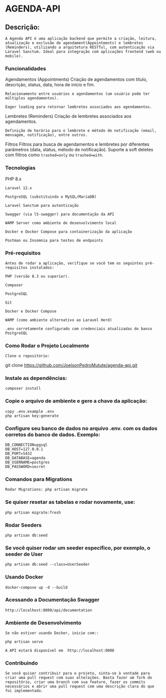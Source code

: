# AGENDA-API

## Descrição: 
    A Agenda API é uma aplicação backend que permite a criação, leitura, atualização e exclusão de agendament(Appointments) e lembretes (Reminders), utilizando a arquitetura RESTful, com autenticação via Laravel Sanctum. Ideal para integração com aplicações frontend (web ou mobile).

### Funcionalidades

Agendamentos (Appointments)
    Criação de agendamentos com título, descrição, status, data, hora de início e fim.

    Relacionamento entre usuários e agendamentos (um usuário pode ter múltiplos agendamentos).

    Eager loading para retornar lembretes associados aos agendamentos.

Lembretes (Reminders)
    Criação de lembretes associados aos agendamentos.

    Definição de horário para o lembrete e método de notificação (email, mensagem, notificação), entre outros.

Filtros
    Filtros para busca de agendamentos e lembretes por diferentes parâmetros (data, status, método de notificação).
    Suporte a soft deletes com filtros como `trashed=only` ou `trashed=with`.

### Tecnologias
   PHP 8.x

    Laravel 12.x

    PostgreSQL (substituindo o MySQL/MariaDB)

    Laravel Sanctum para autenticação

    Swagger (via l5-swagger) para documentação da API

    WAMP Server como ambiente de desenvolvimento local

    Docker e Docker Compose para containerização da aplicação

    Postman ou Insomnia para testes de endpoints 

### Pré-requisitos
    Antes de rodar a aplicação, verifique se você tem os seguintes pré-requisitos instalados:

    PHP (versão 8.3 ou superior).

    Composer

    PostgreSQL

    Git

    Docker e Docker Compose

    WAMP (como ambiente alternativo ao Laravel Herd)

    .env corretamente configurado com credenciais atualizadas do banco PostgreSQL


### Como Rodar o Projeto Localmente
    Clone o repositório:

 git clone https://github.com/JoelsonPedroMutute/agenda-api.git


###  Instale as dependências:
    composer install

### Copie o arquivo de ambiente e gere a chave da aplicação: 
    copy .env.example .env 
    php artisan key:generate

### Configure seu banco de dados no arquivo .env. com os dados corretos do banco de dados. Exemplo: 
    DB_CONNECTION=pgsql
    DB_HOST=127.0.0.1
    DB_PORT=5432
    DB_DATABASE=agenda
    DB_USERNAME=postgres
    DB_PASSWORD=secret

###  Comandos para Migrations
    Rodar Migrations: php artisan migrate

### Se quiser resetar as tabelas e rodar novamente, use:
    php artisan migrate:fresh

### Rodar Seeders
    php artisan db:seed

### Se você quiser rodar um seeder específico, por exemplo, o seeder de User
    php artisan db:seed --class=UserSeeder

### Usando Docker
    docker-compose up -d --build

### Acessando a Documentação Swagger
    http://localhost:8000/api/documentation

### Ambiente de Desenvolvimento
    Se não estiver usando Docker, inicie com::

    php artisan serve

    A API estará disponível em  http://localhost:8000

### Contribuindo
    Se você quiser contribuir para o projeto, sinta-se à vontade para criar uma pull request com suas alterações. Basta fazer um fork do repositório, criar uma branch com sua feature, fazer os commits necessários e abrir uma pull request com uma descrição clara do que foi implementado.